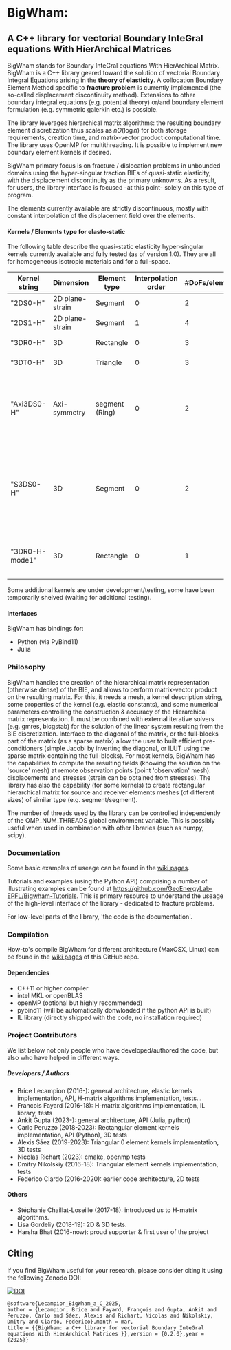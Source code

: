 
# BigWham:
## A C++ library for vectorial Boundary InteGral equations With HierArchical Matrices 

BigWham stands for Boundary InteGral equations With HierArchical Matrix. BigWham is a C++ library geared toward the solution of vectorial Boundary Integral Equations arising in the **theory of elasticity**. 
A collocation Boundary Element Method specific to **fracture problem** is currently implemented (the so-called displacement discontinuity method). Extensions to other boundary integral equations (e.g. potential theory) or/and boundary element formulation (e.g. symmetric galerkin etc.) is possible. 

The library leverages hierarchical matrix algorithms: the resulting boundary element discretization thus scales as $n O(\log n)$ for both storage requirements, creation time, and matrix-vector product computational time.
The library uses OpenMP for multithreading. It is possible to implement new boundary element kernels if desired.

BigWham primary focus is on fracture / dislocation problems in unbounded domains using the hyper-singular traction BIEs of quasi-static elasticity, with the displacement discontinuity as the primary unknowns. 
As a result, for users, the library interface is focused -at this point- solely on this type of program. 

The elements currently available are strictly discontinuous, mostly with constant interpolation of the displacement field over the elements.

#### Kernels / Elements type for elasto-static


The following table describe the quasi-static elasticity hyper-singular kernels currently available and fully tested (as of version 1.0). 
They are all for homogeneous isotropic materials and for a full-space. 

| Kernel string | Dimension | Element type |  Interpolation order |  #DoFs/element | Kernel type |
| --- | --- | --- | --- | --- | ---|
| "2DS0-H"      |  2D plane-strain  | Segment       | 0 | 2 | Traction hypersingular |  
| "2DS1-H"    |  2D plane-strain | Segment | 1 | 4| Traction hypersingular |  
| "3DR0-H"    |  3D |  Rectangle | 0 | 3 | Traction hypersingular |  
| "3DT0-H"    |  3D |  Triangle | 0 | 3 | Traction hypersingular |  
| "Axi3DS0-H"    |  Axi-symmetry |  segment (Ring) | 0 | 2 |Traction hypersingular, unidirectional shear & tensile displacement discontinuity for a flat crack (uncoupled) |  
| "S3DS0-H"   |  3D | Segment | 0 | 2 |  A simplified 3D Traction hypersingular kernel for constant height blade-like fracture (Wu & Olson, IJF (2015) approximation)
| "3DR0-H-mode1"    |  3D |  Rectangle | 0 | 1 | Traction hypersingular, opening component only (mode I) |  

Some additional kernels are under development/testing, some have been temporarily shelved (waiting for additional testing).

#### Interfaces
BigWham has bindings for:
- Python (via PyBind11)
- Julia

### Philosophy

BigWham handles the creation of the hierarchical matrix representation (otherwise dense) of the BIE, and allows to perform matrix-vector product on the resulting matrix. 
For this, it needs a mesh, a kernel description string, some properties of the kernel (e.g. elastic constants), and some numerical parameters controlling the construction & accuracy of the Hierarchical matrix representation.
It must be combined with external iterative solvers (e.g. gmres, bicgstab) for the solution of the linear system resulting from the BIE discretization. 
Interface to the diagonal of the matrix, or the full-blocks part of the matrix (as a sparse matrix) allow the user to built efficient pre-conditioners (simple Jacobi by inverting the diagonal, or ILUT using the sparse matrix containing the full-blocks). 
For most kernels, BigWham has the capabilities to compute the resulting fields (knowing the solution on the 'source' mesh)
at remote observation points (point 'observation' mesh): displacements and stresses (strain can be obtained from stresses).
The library has also the capability (for some kernels) to create rectangular hierarchical matrix for  source and receiver elements meshes (of different sizes) of similar type (e.g. segment/segment).

The number of threads used by the library can be controlled independently of the OMP_NUM_THREADS global environment variable. This is possibly useful when used in combination with other libraries (such as numpy, scipy).

### Documentation

Some basic examples of useage can be found in the [wiki pages](https://github.com/GeoEnergyLab-EPFL/BigWham/wiki). 

Tutorials and examples (using the Python API) comprising a number of illustrating examples can be found at https://github.com/GeoEnergyLab-EPFL/Bigwham-Tutorials.
This is primary resource to understand the useage of the high-level interface of the library - dedicated to fracture problems.

For low-level parts of the library, 'the code is the documentation'.

### Compilation
How-to's compile BigWham for different architecture (MaxOSX, Linux) can be found in the [wiki pages](https://github.com/GeoEnergyLab-EPFL/BigWham/wiki) of this GitHub repo. 

#### Dependencies
- C++11 or higher compiler 
- intel MKL or openBLAS
- openMP (optional but highly recommended) 
- pybind11 (will be automatically donwloaded if the python API is built)
- IL library (directly shipped with the code, no installation required)

### Project Contributors

We list below not only people who have developed/authored the code, but also who have helped in different ways.

##### Developers / Authors
- Brice Lecampion (2016-): general architecture, elastic kernels implementation, API, H-matrix algorithms implementation, tests...
- Francois Fayard (2016-18): H-matrix algorithms implementation, IL library, tests
- Ankit Gupta (2023-): general architecture, API (Julia, python)
- Carlo Peruzzo (2018-2023): Rectangular element kernels implementation, API (Python), 3D tests
- Alexis Sáez (2019-2023): Triangular 0 element kernels implementation, 3D tests  
- Nicolas Richart (2023): cmake, openmp tests
- Dmitry Nikolskiy (2016-18): Triangular element kernels implementation, tests
- Federico Ciardo (2016-2020): earlier code architecture, 2D tests

#### Others
- Stéphanie Chaillat-Loseille (2017-18): introduced us to H-matrix algorithms.
- Lisa Gordeliy (2018-19): 2D & 3D tests.
- Harsha Bhat (2016-now): proud supporter & first user of the project 


## Citing

If you find BigWham useful for your research, please consider citing it using the following Zenodo DOI:

[![DOI]()]( )

```
@software{Lecampion_BigWham_a_C_2025,
author = {Lecampion, Brice and Fayard, François and Gupta, Ankit and Peruzzo, Carlo and Sáez, Alexis and Richart, Nicolas and Nikolskiy, Dmitry and Ciardo, Federico},month = mar,
title = {{BigWham: a C++ library for vectorial Boundary InteGral equations With HierArchical Matrices }},version = {0.2.0},year = {2025}}
```



